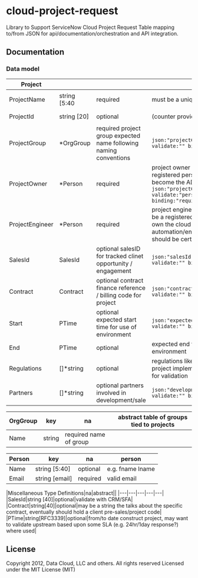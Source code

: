 # cloud-project-request
Library to Support ServiceNow Cloud Project Request Table mapping to/from JSON for api/documentation/orchestration and API integration.

## Documentation

### Data model

|Project|||||
|---|---|---|---|---|
|ProjectName|string [5:40|required|must be a unique project name|`json:"projectName,omitempty" validate:"max=40,min=5,projunique" binding:"required"`|
|ProjectId|string [20]|optional|(counter provided by system)|`json:"projectId,omitempty" validate:"max"`|
|ProjectGroup|*OrgGroup|required project group expected name following naming conventions|`json:"projectGroup,omitempty" validate:"" binding:"required"`|
|ProjectOwner|*Person|required|project owner should be a registered person who will become the ADO project owner `json:"projectOwner" validate:"person" binding:"required"`|
|ProjectEngineer|*Person|required|project engineering lead should be a registered person who will own the cloud automation/environment and should be certified for role |`json:"projectEngineer" validate:"person" binding:"required"`|
|SalesId|SalesId|optional salesID for tracked clinet opportunity / engagement|`json:"salesId,omitempty" validate:"" binding:""`|
|Contract|Contract|optional contract finance reference / billing code for project|`json:"contract,omitempty" validate:"" binding:""`|
|Start|PTime|optional expected start time for use of environment|`json:"expectedStart,omitempty" validate:"" binding:""`|
|End|PTime|optional|expected end time for use of environment|`json:"expectectedEnd,omitempty" validate:"" binding:""`|
|Regulations|[]*string|optional|regulations likely in force within project implement as dictionary for validation|`json:"regulations" validate:"" binding:""`|
|Partners|[]*string|optional partners involved in development/sale|`json:"developmentPartners" validate:"" binding:""`|

|OrgGroup|key|na|abstract table of groups tied to projects|
|---|---|---|---|
|Name|string|required name of group|

|Person|key|na|person|
|---|---|---|---|
|Name|string [5:40]|optional|e.g. fname lname|
|Email|string [email]|required|valid email|

|Miscellaneous Type Definitions|na|abstract||
|---|---|---|---|---|
|SalesId|string [40]|optional|validate with CRM/SFA|
|Contract|string[40]|optional|may be a string the talks about the specific contract, eventually should hold a client pre-sales/project code|
|PTime|string[RFC3339]|optional|from/to date construct project, may want to validate upstream based upon some SLA (e.g. 24hr/1day response?) where used|



## License
Copyright 2012, Data Cloud, LLC and others. All rights reserved
Licensed under the MIT License (MIT)


